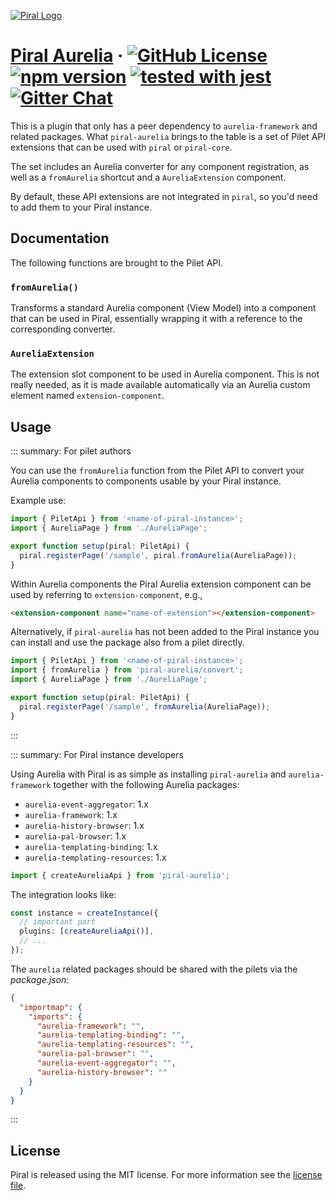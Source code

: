 [![Piral Logo](https://github.com/smapiot/piral/raw/main/docs/assets/logo.png)](https://piral.io)

# [Piral Aurelia](https://piral.io) &middot; [![GitHub License](https://img.shields.io/badge/license-MIT-blue.svg)](https://github.com/smapiot/piral/blob/main/LICENSE) [![npm version](https://img.shields.io/npm/v/piral-aurelia.svg?style=flat)](https://www.npmjs.com/package/piral-aurelia) [![tested with jest](https://img.shields.io/badge/tested_with-jest-99424f.svg)](https://jestjs.io) [![Gitter Chat](https://badges.gitter.im/gitterHQ/gitter.png)](https://gitter.im/piral-io/community)

This is a plugin that only has a peer dependency to `aurelia-framework` and related packages. What `piral-aurelia` brings to the table is a set of Pilet API extensions that can be used with `piral` or `piral-core`.

The set includes an Aurelia converter for any component registration, as well as a `fromAurelia` shortcut and a `AureliaExtension` component.

By default, these API extensions are not integrated in `piral`, so you'd need to add them to your Piral instance.

## Documentation

The following functions are brought to the Pilet API.

### `fromAurelia()`

Transforms a standard Aurelia component (View Model) into a component that can be used in Piral, essentially wrapping it with a reference to the corresponding converter.

### `AureliaExtension`

The extension slot component to be used in Aurelia component. This is not really needed, as it is made available automatically via an Aurelia custom element named `extension-component`.

## Usage

::: summary: For pilet authors

You can use the `fromAurelia` function from the Pilet API to convert your Aurelia components to components usable by your Piral instance.

Example use:

```ts
import { PiletApi } from '<name-of-piral-instance>';
import { AureliaPage } from './AureliaPage';

export function setup(piral: PiletApi) {
  piral.registerPage('/sample', piral.fromAurelia(AureliaPage));
}
```

Within Aurelia components the Piral Aurelia extension component can be used by referring to `extension-component`, e.g.,

```html
<extension-component name="name-of-extension"></extension-component>
```

Alternatively, if `piral-aurelia` has not been added to the Piral instance you can install and use the package also from a pilet directly.

```ts
import { PiletApi } from '<name-of-piral-instance>';
import { fromAurelia } from 'piral-aurelia/convert';
import { AureliaPage } from './AureliaPage';

export function setup(piral: PiletApi) {
  piral.registerPage('/sample', fromAurelia(AureliaPage));
}
```

:::

::: summary: For Piral instance developers

Using Aurelia with Piral is as simple as installing `piral-aurelia` and `aurelia-framework` together with the following Aurelia packages:

- `aurelia-event-aggregator`: 1.x
- `aurelia-framework`: 1.x
- `aurelia-history-browser`: 1.x
- `aurelia-pal-browser`: 1.x
- `aurelia-templating-binding`: 1.x
- `aurelia-templating-resources`: 1.x

```ts
import { createAureliaApi } from 'piral-aurelia';
```

The integration looks like:

```ts
const instance = createInstance({
  // important part
  plugins: [createAureliaApi()],
  // ...
});
```

The `aurelia` related packages should be shared with the pilets via the *package.json*:

```json
{
  "importmap": {
    "imports": {
      "aurelia-framework": "",
      "aurelia-templating-binding": "",
      "aurelia-templating-resources": "",
      "aurelia-pal-browser": "",
      "aurelia-event-aggregator": "",
      "aurelia-history-browser": ""
    }
  }
}
```

:::

## License

Piral is released using the MIT license. For more information see the [license file](./LICENSE).

